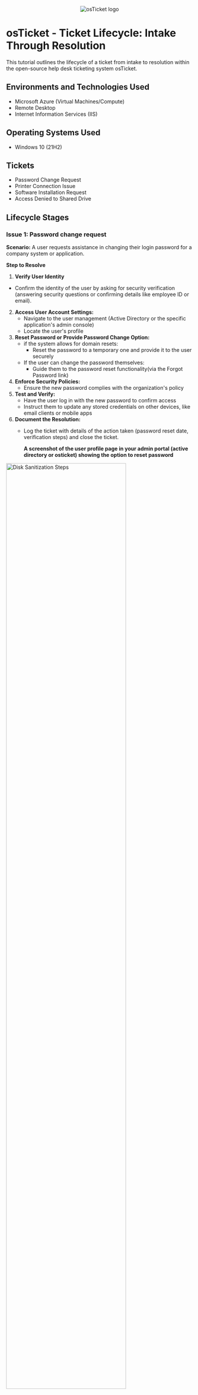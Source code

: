 <p align="center">
<img src="https://i.imgur.com/Clzj7Xs.png" alt="osTicket logo"/>
</p>

<h1>osTicket - Ticket Lifecycle: Intake Through Resolution</h1>
This tutorial outlines the lifecycle of a ticket from intake to resolution within the open-source help desk ticketing system osTicket.<br />


<h2>Environments and Technologies Used</h2>

- Microsoft Azure (Virtual Machines/Compute)
- Remote Desktop
- Internet Information Services (IIS)

<h2>Operating Systems Used </h2>

- Windows 10</b> (21H2)

<h2>Tickets</h2>

- Password Change Request
- Printer Connection Issue
- Software Installation Request
- Access Denied to Shared Drive

<h2>Lifecycle Stages</h2>


<h3>Issue 1: Password change request</h3>

__Scenario:__ A user requests assistance in changing their login password for a company system or application.

__Step to Resolve__ 
1. __Verify User Identity__
  - Confirm the identity of the user by asking for security verification (answering security questions or confirming details like employee ID or email).
2. __Access User Account Settings:__
   - Navigate to the user management (Active Directory or the specific application's admin console)
   - Locate the user's profile
3. __Reset Password or Provide Password Change Option:__
   - if the system allows for domain resets:
        - Reset the password to a temporary one and provide it to the user securely
   - If the user can change the password themselves:
        -  Guide them to the password reset functionality(via the Forgot Password link)
4. __Enforce Security Policies:__
   - Ensure the new password complies with the organization's policy
5. __Test and Verify:__
   - Have the user log in with the new password to confirm access
   - Instruct them to update any stored credentials on other devices, like email clients or mobile apps
6. __Document the Resolution:__
   - Log the ticket with details of the action taken (password reset date, verification steps) and close the ticket.

     **A screenshot of the user profile page in your admin portal (active directory or osticket) showing the option to reset password**
   

<img src="https://i.imgur.com/DJmEXEB.png" height="80%" width="80%" alt="Disk Sanitization Steps"/>

<h3>Issue 2: Printer Connection Issue</h3>

__Scenario:__ A user reports that they are unable to connect to the office printer and cannot print any documents.

__Step to Resolve:__ 
   1. __Check Printer Status:__
      - Verify that the printer is powered on, online, and connected to the network
      - Check for any error messages or warnings on the printer's display panel
   2. __Verify User's Device Configuration:__
      - Check the user's device to ensure the printer is installed and set the default printer
      - Reinstall the printer driver if it is missing our outdated
   3. __Run Troubleshooter:__
      - Run the printer troubleshooter on the user's device to identify and resolve common connectivity issues
      - Ensure the correct IP address or hostname is configured in the printer settings
   4. __Test Printing:__
      - Send a test print job to ensure the user can print successfully, If unsuccessful, escalate to the network or hardware team
  5. __Follow Up:__
     - Confirm with the user that printing is restored. Provide any necessary documentation or tips for future issues (how to reconnect to a network printer)
    
       **The device and printer settings on windows or the printer setup interface on macOS sowing the list of available printers**


<img src="https://i.imgur.com/DJmEXEB.png" height="80%" width="80%" alt="Disk Sanitization Steps"/>

<h3>Issue 3: Software Installation Request</h3>

__Scenario:__ A user requests the installation of a specific software application on their workstation.

__Steps to resolve:__
1. __Validate Request:__
   - Confirm that the requested software is approved and licensed for use in the organization
   - Verify that there are sufficient licenses available for deployment
2. __Check System Requirements:__
   - Ensure the user's workstation meets the software's minimum hardware and OS requirements
   - Check for any conflicting software that needs to be removed before installation
3. __Install Software:__
   - Deploy the software via remote tools or manual installation, depending on organizational policies
   - Apply any unnecessary updates or patches after installation
4. __Verify Functionality:__
   - Launch the software and perform a quick test to confirm it works as intended. Provide the user with the necessary usage documentation
   - Verify with the user that it meets their requirements
5. __Provide Documentation:__
   - Share any available user guides or training materials with the user
   - Offer a quick overview of key features if needed
6. __Close the Ticket:__
   - Confirm with a user that the software is functioning properly and document the steps taken to complete installation
  
     **A screenshot of your software managment tool with the requested software highlighted. if checking system requirements show a screenshot of the system properties window.**
   


<img src="https://i.imgur.com/DJmEXEB.png" height="80%" width="80%" alt="Disk Sanitization Steps"/>

<h3>Issue 4: Access Denied to Shared Drive</h3>

__Scenario:__ A user reports they are unable to access a shared drive after being assigned to a new team.

__Steps to resolve:__
1. __Verify User Group Memberships:__
   - Confirm the user's current role and team assignment with their manager
   - Check if the user is part of the correct Active Directory (AD) group or permission level associated with the shared drive
2. __Update Permissions:__
   - If necessary, add the user to the appropriate AD group or assign direct permission through the shared drive settings
   - Document any permission changes made in the ticket for auditing purposes
3. __Refresh Uder Credentials:__
   - Instruct the user to log out and log back in to refresh their permissions
   - If using cached credentials, clear them and ensure the system pulls the updated permissions
4. __Test Access:__
   - Have the user attempt to access the shared drive
   - Provide a walkthrough on accessing the drive if needed
5. __Escalate if Necessary:__
   - If the issue persists, escalate to the file managment or network team with detailed notes on the troubleshooting steps taken
6. __Close the Ticket:__
   - Confirm with the user that the issue is resolved and document the solution in the ticket
  
   **The user permissions settings: screen in active directory or the shared drives access control settings, showing where to add/remove permissions**

 <img src="https://i.imgur.com/DJmEXEB.png" height="80%" width="80%" alt="Disk Sanitization Steps"/>
